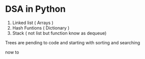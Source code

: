 # DSA in Python

1. Linked list ( Arrays )
2. Hash Funtions ( Dictionary )
3. Stack ( not list but function know as dequeue)

Trees are pending to code and starting with sorting and searching



now to 